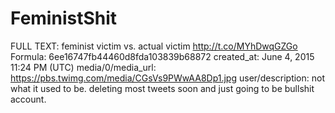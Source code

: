 # FeministShit

FULL TEXT: feminist victim vs. actual victim http://t.co/MYhDwqGZGo
Formula: 6ee16747fb44460d8fda103839b68872
created_at: June 4, 2015 11:24 PM (UTC)
media/0/media_url: https://pbs.twimg.com/media/CGsVs9PWwAA8Dp1.jpg
user/description: not what it used to be. deleting most tweets soon and just going to be bullshit account.